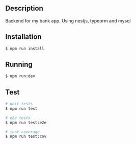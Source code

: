 
## Description
<p>Backend for my bank app. Using nestjs, typeorm and mysql</p>


## Installation

```bash
$ npm run install
```


## Running

```bash
$ npm run:dev
```

## Test

```bash
# unit tests
$ npm run test

# e2e tests
$ npm run test:e2e

# test coverage
$ npm run test:cov
```

